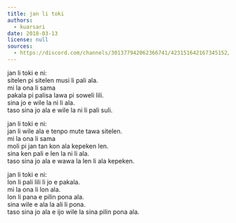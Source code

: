 ```yaml
---
title: jan li toki
authors:
  - kuarsari
date: 2018-03-13
license: null
sources:
  - https://discord.com/channels/301377942062366741/423151642167345152/423154399121244170
---
```


jan li toki e ni:  \
sitelen pi sitelen musi li pali ala.  \
mi la ona li sama   \
pakala pi palisa lawa pi soweli lili.  \
sina jo e wile la ni li ala.  \
taso sina jo ala e wile la ni li pali suli.

jan li toki e ni:  \
jan li wile ala e tenpo mute tawa sitelen.  \
mi la ona li sama  \
moli pi jan tan kon ala kepeken len.  \
sina ken pali e len la ni li ala.  \
taso sina jo ala e wawa la len li ala kepeken.

jan li toki e ni:  \
lon li pali lili li jo e pakala.  \
mi la ona li lon ala.  \
lon li pana e pilin pona ala.  \
sina wile e ala la ali li pona.  \
taso sina jo ala e ijo wile la sina pilin pona ala.

